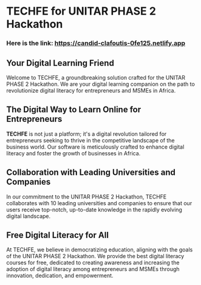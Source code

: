 # TECHFE for UNITAR PHASE 2 Hackathon
### Here is the link: https://candid-clafoutis-0fe125.netlify.app
## Your Digital Learning Friend

Welcome to TECHFE, a groundbreaking solution crafted for the UNITAR PHASE 2 Hackathon. We are your digital learning companion on the path to revolutionize digital literacy for entrepreneurs and MSMEs in Africa.

## The Digital Way to Learn Online for Entrepreneurs

**TECHFE** is not just a platform; it's a digital revolution tailored for entrepreneurs seeking to thrive in the competitive landscape of the business world. Our software is meticulously crafted to enhance digital literacy and foster the growth of businesses in Africa.

## Collaboration with Leading Universities and Companies

In our commitment to the UNITAR PHASE 2 Hackathon, TECHFE collaborates with 10 leading universities and companies to ensure that our users receive top-notch, up-to-date knowledge in the rapidly evolving digital landscape.

## Free Digital Literacy for All

At TECHFE, we believe in democratizing education, aligning with the goals of the UNITAR PHASE 2 Hackathon. We provide the best digital literacy courses for free, dedicated to creating awareness and increasing the adoption of digital literacy among entrepreneurs and MSMEs through innovation, dedication, and empowerment.

